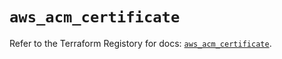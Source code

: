 # `aws_acm_certificate`

Refer to the Terraform Registory for docs: [`aws_acm_certificate`](https://registry.terraform.io/providers/hashicorp/aws/5.29.0/docs/resources/acm_certificate).
